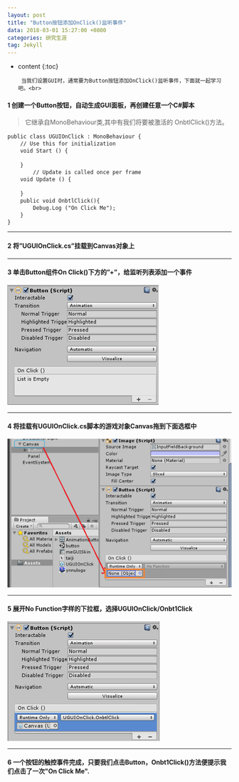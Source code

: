 ```yaml
---
layout: post
title: "Button按钮添加OnClick()监听事件"
data: 2018-03-01 15:27:00 +0800
categories: 研究生涯
tag: Jekyll
---
```

* content
{:toc}
 
 
       当我们设置GUI时，通常要为Button按钮添加OnClick()监听事件，下面就一起学习吧。<br>
#### 1 创建一个Button按钮，自动生成GUI面板，再创建任意一个C#脚本
>它继承自MonoBehaviour类,其中有我们将要被激活的 OnbtlClick()方法。


    public class UGUIOnClick : MonoBehaviour {
	    // Use this for initialization
	    void Start () {
	        
	    }
	        // Update is called once per frame
	    void Update () {
	        
	    }
	    public void OnbtlClick(){
	        Debug.Log ("On Click Me");
	    }
    } 


---

#### 2 将”UGUIOnClick.cs”挂载到Canvas对象上<br>



---

#### 3 单击Button组件On Click()下方的”+”，给监听列表添加一个事件<br>
![enter image description here](/styles/photo/Button_OnClick2.png)


---

#### 4 将挂载有UGUIOnClick.cs脚本的游戏对象Canvas拖到下面选框中<br>
![enter image description here](/styles/photo/Button_OnClick.png)

---

#### 5 展开No Function字样的下拉框，选择UGUIOnClick/Onbt1Click<br>
![enter image description here](/styles/photo/Button_OnClick3.jpg)

---


#### 6 一个按钮的触控事件完成，只要我们点击Button，Onbt1Click()方法便提示我们点击了一次"On Click Me".

